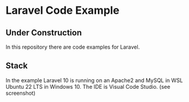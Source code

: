 # Laravel Code Example

## Under Construction

In this repository there are code examples for Laravel.

## Stack

In the example Laravel 10 is running on an Apache2 and MySQL in WSL Ubuntu 22 LTS in Windows 10. 
The IDE is Visual Code Studio. (see screenshot)
